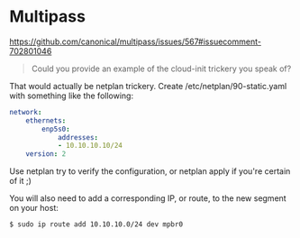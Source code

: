 # Multipass


https://github.com/canonical/multipass/issues/567#issuecomment-702801046



> Could you provide an example of the cloud-init trickery you speak of?

That would actually be netplan trickery. Create /etc/netplan/90-static.yaml with something like the following:

```yaml
network:
    ethernets:
        enp5s0:
            addresses:
            - 10.10.10.10/24
    version: 2
```

Use netplan try to verify the configuration, or netplan apply if you're certain of it ;)

You will also need to add a corresponding IP, or route, to the new segment on your host:

```
$ sudo ip route add 10.10.10.0/24 dev mpbr0
```
